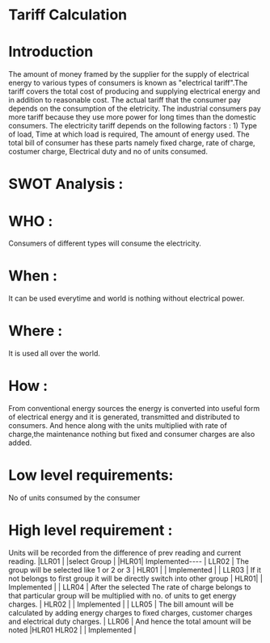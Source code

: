 # Tariff Calculation

# Introduction
The amount of money framed by the supplier for the supply of electrical energy to various types of consumers is known as "electrical tariff".The tariff covers the total cost of producing and supplying electrical energy and in addition to reasonable cost. The actual tariff that the consumer pay depends on the consumption of the eletricity. The industrial consumers pay more tariff because they use more power for long times than the domestic consumers. The electricity tariff depends on the following factors : 1) Type of load, Time at which load is required, The amount of energy used. The total bill of consumer has these parts namely fixed charge, rate of charge, costumer charge, Electrical duty and no of units consumed.

# SWOT Analysis :

# WHO :
Consumers of different types will consume the electricity.

# When :
It can be used everytime and world is nothing without electrical power.

# Where :
It is used all over the world.

# How :
From conventional energy sources the energy is converted into useful form of electrical energy and it is generated, transmitted and distributed to consumers. And hence along with the units multiplied with rate of charge,the maintenance nothing but fixed and consumer charges are also added.

# Low level requirements:
No of units consumed by the consumer

# High level requirement :
Units will be recorded from the difference of prev reading and current reading. |LLR01 | |select Group | |HLR01| Implemented---- | LLR02 | The group will be selected like 1 or 2 or 3 | HLR01 | | Implemented | | LLR03 | If it not belongs to first group it will be directly switch into other group | HLR01| | Implemented | | LLR04 | After the selected The rate of charge belongs to that particular group will be multiplied with no. of units to get energy charges. | HLR02 | | Implemented | | LLR05 | The bill amount will be calculated by adding energy charges to fixed charges, customer charges and electrical duty charges. | LLR06 | And hence the total amount will be noted |HLR01 HLR02 | | Implemented |
